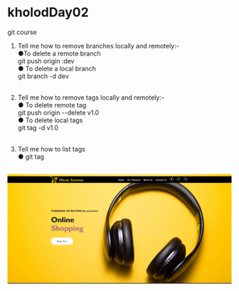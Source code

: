 # kholodDay02
git course
1.	Tell me how to remove branches locally and remotely:-<br>
●To delete a remote branch<br>
 git push origin :dev<Br>
● To delete a local branch <br>
 git branch -d dev<br><br>
 
2.	Tell me how to remove tags locally and remotely:-<Br>
 ●	To delete remote tag<Br>
 git push origin --delete v1.0<Br> 
 ● To delete local tags<br>
 git tag -d v1.0<br><Br>
 
 3. Tell me how to list tags<br>
 ● git tag<br><Br>

![alt text](1.PNG)
